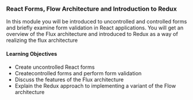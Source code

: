 ### React Forms, Flow Architecture and Introduction to Redux

In this module you will be introduced to uncontrolled and controlled forms and briefly examine form validation in React applications. You will get an overview of the Flux architecture and introduced to Redux as a way of realizing the flux architecture

<h4>Learning Objectives</h4>

- Create uncontrolled React forms <br/>
- Createcontrolled forms and perform form validation <br/>
- Discuss the features of the Flux architecture<br/>
- Explain the Redux approach to implementing a variant of the Flow architecture<br/>
